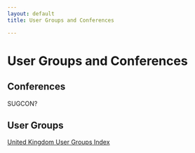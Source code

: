 ```yaml
---
layout: default
title: User Groups and Conferences

---
```


# User Groups and Conferences

## Conferences
SUGCON?

## User Groups
[United Kingdom User Groups Index](http://www.sitecore.net/TechUserGroupUK)